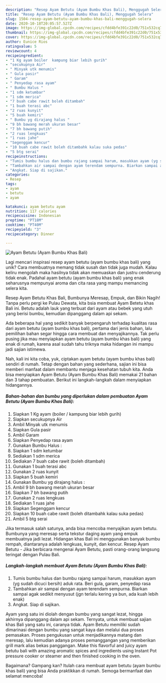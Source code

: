 ```yaml
---
description: "Resep Ayam Betutu (Ayam Bumbu Khas Bali), Menggugah Selera"
title: "Resep Ayam Betutu (Ayam Bumbu Khas Bali), Menggugah Selera"
slug: 1504-resep-ayam-betutu-ayam-bumbu-khas-bali-menggugah-selera
date: 2020-10-18T20:05:57.527Z
image: https://img-global.cpcdn.com/recipes/cfdd4bfe391c22d0/751x532cq70/ayam-betutu-ayam-bumbu-khas-bali-foto-resep-utama.jpg
thumbnail: https://img-global.cpcdn.com/recipes/cfdd4bfe391c22d0/751x532cq70/ayam-betutu-ayam-bumbu-khas-bali-foto-resep-utama.jpg
cover: https://img-global.cpcdn.com/recipes/cfdd4bfe391c22d0/751x532cq70/ayam-betutu-ayam-bumbu-khas-bali-foto-resep-utama.jpg
author: Eunice Rios
ratingvalue: 5
reviewcount: 4
recipeingredient:
- "1 Kg ayam boiler  kampung biar lebih gurih"
- "secukupnya Air"
- " Minyak utk menumis"
- " Gula pasir"
- " Garam"
- " Penyedap rasa ayam"
- " Bumbu Halus "
- "1 sdm ketumbar"
- "1 sdm merica"
- "7 buah cabe rawit boleh ditambah"
- "1 buah terasi abc"
- "2 ruas kunyit"
- "5 buah kemiri"
- " Bumbu yg dirajang halus "
- "9 bh bawang merah ukuran besar"
- "7 bh bawang putih"
- "2 ruas lengkuas"
- "1 ruas jahe"
- "Segenggam kencur"
- "10 buah cabe rawit boleh ditambahk kalau suka pedas"
- "5 btg serai"
recipeinstructions:
- "Tumis bumbu halus dan bumbu rajang sampai harum, masukkan ayam (yg sudah dicuci bersih) aduk rata. Beri gula, garam, penyedap rasa"
- "Tambahkan air sampai dengan ayam terendam sempurna. Biarkan sampai agak sedikit menyusut (jgn terlalu kering ya bun, ada kuah lebih enak)"
- "Angkat. Siap di sajikan."
categories:
- Resep
tags:
- ayam
- betutu
- ayam

katakunci: ayam betutu ayam 
nutrition: 117 calories
recipecuisine: Indonesian
preptime: "PT18M"
cooktime: "PT40M"
recipeyield: "3"
recipecategory: Dinner

---
```



![Ayam Betutu (Ayam Bumbu Khas Bali)](https://img-global.cpcdn.com/recipes/cfdd4bfe391c22d0/751x532cq70/ayam-betutu-ayam-bumbu-khas-bali-foto-resep-utama.jpg)

Lagi mencari inspirasi resep ayam betutu (ayam bumbu khas bali) yang unik? Cara membuatnya memang tidak susah dan tidak juga mudah. Kalau keliru mengolah maka hasilnya tidak akan memuaskan dan justru cenderung tidak enak. Padahal ayam betutu (ayam bumbu khas bali) yang enak seharusnya mempunyai aroma dan cita rasa yang mampu memancing selera kita.

Resep Ayam Betutu Khas Bali, Bumbunya Meresap, Empuk, dan Bikin Nagih! Tanpa perlu pergi ke Pulau Dewata, kita bsia membuat Ayam Betetu khas Bali ini. Betutu adalah lauk yang terbuat dari ayam atau bebek yang utuh yang berisi bumbu, kemudian dipanggang dalam api sekam.

Ada beberapa hal yang sedikit banyak berpengaruh terhadap kualitas rasa dari ayam betutu (ayam bumbu khas bali), pertama dari jenis bahan, lalu pemilihan bahan segar hingga cara membuat dan menyajikannya. Tak perlu pusing jika mau menyiapkan ayam betutu (ayam bumbu khas bali) yang enak di rumah, karena asal sudah tahu triknya maka hidangan ini mampu jadi sajian istimewa.


Nah, kali ini kita coba, yuk, ciptakan ayam betutu (ayam bumbu khas bali) sendiri di rumah. Tetap dengan bahan yang sederhana, sajian ini bisa memberi manfaat dalam membantu menjaga kesehatan tubuh kita. Anda bisa menyiapkan Ayam Betutu (Ayam Bumbu Khas Bali) memakai 21 bahan dan 3 tahap pembuatan. Berikut ini langkah-langkah dalam menyiapkan hidangannya.

<!--inarticleads1-->

##### Bahan-bahan dan bumbu yang diperlukan dalam pembuatan Ayam Betutu (Ayam Bumbu Khas Bali):

1. Siapkan 1 Kg ayam (boiler / kampung biar lebih gurih)
1. Siapkan secukupnya Air
1. Ambil  Minyak utk menumis
1. Siapkan  Gula pasir
1. Ambil  Garam
1. Siapkan  Penyedap rasa ayam
1. Gunakan  Bumbu Halus :
1. Siapkan 1 sdm ketumbar
1. Sediakan 1 sdm merica
1. Sediakan 7 buah cabe rawit (boleh ditambah)
1. Gunakan 1 buah terasi abc
1. Gunakan 2 ruas kunyit
1. Siapkan 5 buah kemiri
1. Gunakan  Bumbu yg dirajang halus :
1. Ambil 9 bh bawang merah ukuran besar
1. Siapkan 7 bh bawang putih
1. Gunakan 2 ruas lengkuas
1. Sediakan 1 ruas jahe
1. Siapkan Segenggam kencur
1. Siapkan 10 buah cabe rawit (boleh ditambahk kalau suka pedas)
1. Ambil 5 btg serai


Jika termasuk salah satunya, anda bisa mencoba menyajikan ayam betutu. Bumbunya yang meresap serta tekstur daging ayam yang empuk membuatnya jadi lezat. Hidangan khas Bali ini menggunakan banyak bumbu rempah, diantaranya adalah lengkuas, kunyit, dan kencur. Resep Ayam Betutu - Jika berbicara mengenai Ayam Betutu, pasti orang-orang langsung teringat dengan Pulau Bali. 

<!--inarticleads2-->

##### Langkah-langkah membuat Ayam Betutu (Ayam Bumbu Khas Bali):

1. Tumis bumbu halus dan bumbu rajang sampai harum, masukkan ayam (yg sudah dicuci bersih) aduk rata. Beri gula, garam, penyedap rasa
1. Tambahkan air sampai dengan ayam terendam sempurna. Biarkan sampai agak sedikit menyusut (jgn terlalu kering ya bun, ada kuah lebih enak)
1. Angkat. Siap di sajikan.


Ayam yang satu ini diolah dengan bumbu yang sangat lezat, hingga akhirnya dipanggang dalam api sekam. Ternyata, untuk membuat sajian khas Bali yang satu ini, caranya tidak. Ayam Betutu memiliki sudah dimarinasi dengan bumbu yang sangat kaya dan melalui dua proses pemasakan. Proses pengukusan untuk menjadikannya matang dan meresap, lalu kemudian adanya proses pemanggangan yang memberikan grill mark alias bekas panggangan. Make this flavorful and juicy ayam betutu bali with amazing aromatic spices and ingredients using Instant Pot pressure cooker or steamer and then finished cooking in the oven. 

Bagaimana? Gampang kan? Itulah cara membuat ayam betutu (ayam bumbu khas bali) yang bisa Anda praktikkan di rumah. Semoga bermanfaat dan selamat mencoba!
